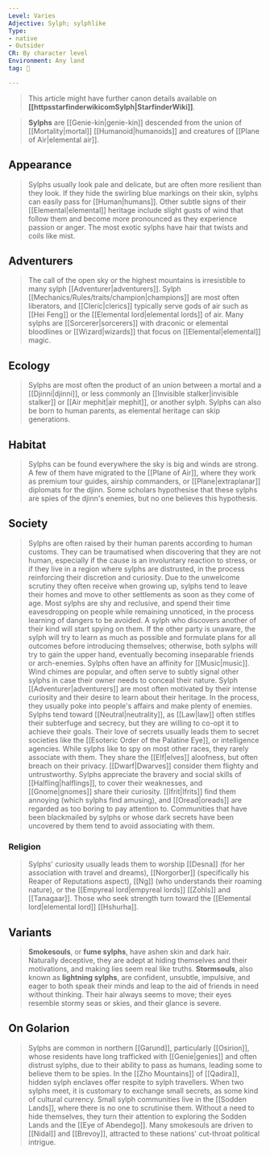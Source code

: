 ```yaml
---
Level: Varies
Adjective: Sylph; sylphlike
Type:
- native
- Outsider
CR: By character level
Environment: Any land
tag: 👹

---
```






> This article might have further canon details available on **[[httpsstarfinderwikicomSylph|StarfinderWiki]]**.


> **Sylphs** are [[Genie-kin|genie-kin]] descended from the union of [[Mortality|mortal]] [[Humanoid|humanoids]] and creatures of [[Plane of Air|elemental air]].



## Appearance

> Sylphs usually look pale and delicate, but are often more resilient than they look. If they hide the swirling blue markings on their skin, sylphs can easily pass for [[Human|humans]]. Other subtle signs of their [[Elemental|elemental]] heritage include slight gusts of wind that follow them and become more pronounced as they experience passion or anger. The most exotic sylphs have hair that twists and coils like mist.


## Adventurers

> The call of the open sky or the highest mountains is irresistible to many sylph [[Adventurer|adventurers]]. Sylph [[Mechanics/Rules/traits/champion|champions]] are most often liberators, and [[Cleric|clerics]] typically serve gods of air such as [[Hei Feng]] or the [[Elemental lord|elemental lords]] of air. Many sylphs are [[Sorcerer|sorcerers]] with draconic or elemental bloodlines or [[Wizard|wizards]] that focus on [[Elemental|elemental]] magic.


## Ecology

> Sylphs are most often the product of an union between a mortal and a [[Djinni|djinni]], or less commonly an [[Invisible stalker|invisible stalker]] or [[Air mephit|air mephit]], or another sylph. Sylphs can also be born to human parents, as elemental heritage can skip generations.


## Habitat

> Sylphs can be found everywhere the sky is big and winds are strong. A few of them have migrated to the [[Plane of Air]], where they work as premium tour guides, airship commanders, or [[Plane|extraplanar]] diplomats for the djinn. Some scholars hypothesise that these sylphs are spies of the djinn's enemies, but no one believes this hypothesis.


## Society

> Sylphs are often raised by their human parents according to human customs. They can be traumatised when discovering that they are not human, especially if the cause is an involuntary reaction to stress, or if they live in a region where sylphs are distrusted, in the process reinforcing their discretion and curiosity.
> Due to the unwelcome scrutiny they often receive when growing up, sylphs tend to leave their homes and move to other settlements as soon as they come of age. Most sylphs are shy and reclusive, and spend their time eavesdropping on people while remaining unnoticed, in the process learning of dangers to be avoided.
> A sylph who discovers another of their kind will start spying on them. If the other party is unaware, the sylph will try to learn as much as possible and formulate plans for all outcomes before introducing themselves; otherwise, both sylphs will try to gain the upper hand, eventually becoming inseparable friends or arch-enemies.
> Sylphs often have an affinity for [[Music|music]]. Wind chimes are popular, and often serve to subtly signal other sylphs in case their owner needs to conceal their nature.
> Sylph [[Adventurer|adventurers]] are most often motivated by their intense curiosity and their desire to learn about their heritage. In the process, they usually poke into people's affairs and make plenty of enemies. Sylphs tend toward [[Neutral|neutrality]], as [[Law|law]] often stifles their subterfuge and secrecy, but they are willing to co-opt it to achieve their goals. Their love of secrets usually leads them to secret societies like the [[Esoteric Order of the Palatine Eye]], or intelligence agencies.
> While sylphs like to spy on most other races, they rarely associate with them. They share the [[Elf|elves]] aloofness, but often breach on their privacy. [[Dwarf|Dwarves]] consider them flighty and untrustworthy. Sylphs appreciate the bravery and social skills of [[Halfling|halflings]], to cover their weaknesses, and [[Gnome|gnomes]] share their curiosity. [[Ifrit|Ifrits]] find them annoying (which sylphs find amusing), and [[Oread|oreads]] are regarded as too boring to pay attention to. Communities that have been blackmailed by sylphs or whose dark secrets have been uncovered by them tend to avoid associating with them.


### Religion

> Sylphs' curiosity usually leads them to worship [[Desna]] (for her association with travel and dreams), [[Norgorber]] (specifically his Reaper of Reputations aspect), [[Ng]] (who understands their roaming nature), or the [[Empyreal lord|empyreal lords]] [[Zohls]] and [[Tanagaar]]. Those who seek strength turn toward the [[Elemental lord|elemental lord]] [[Hshurha]].


## Variants

> **Smokesouls**, or **fume sylphs**, have ashen skin and dark hair. Naturally deceptive, they are adept at hiding themselves and their motivations, and making lies seem real like truths.
> **Stormsouls**, also known as **lightning sylphs**, are confident, unsubtle, impulsive, and eager to both speak their minds and leap to the aid of friends in need without thinking. Their hair always seems to move; their eyes resemble stormy seas or skies, and their glance is severe.


## On Golarion

> Sylphs are common in northern [[Garund]], particularly [[Osirion]], whose residents have long trafficked with [[Genie|genies]] and often distrust sylphs, due to their ability to pass as humans, leading some to believe them to be spies. In the [[Zho Mountains]] of [[Qadira]], hidden sylph enclaves offer respite to sylph travellers. When two sylphs meet, it is customary to exchange small secrets, as some kind of cultural currency.
> Small sylph communities live in the [[Sodden Lands]], where there is no one to scrutinise them. Without a need to hide themselves, they turn their attention to exploring the Sodden Lands and the [[Eye of Abendego]].
> Many smokesouls are driven to [[Nidal]] and [[Brevoy]], attracted to these nations' cut-throat political intrigue.








